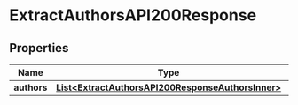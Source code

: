 

# ExtractAuthorsAPI200Response


## Properties

| Name | Type | Description | Notes |
|------------ | ------------- | ------------- | -------------|
|**authors** | [**List&lt;ExtractAuthorsAPI200ResponseAuthorsInner&gt;**](ExtractAuthorsAPI200ResponseAuthorsInner.md) |  |  [optional] |



